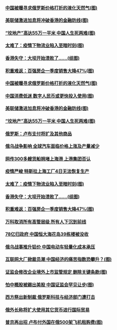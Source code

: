 #### [中国被曝寻求俄罗斯价格打折的液化天然气(图)](../pages/p5/1002562.md) 
#### [美联储激进加息将冲破香港的金融防线(图)](../pages/p5/1002525.md) 
#### [“坟地产”高达55万一平米 中国人生死两难(图)](../pages/p5/1002511.md) 
#### [太难了：疫情下物流业陷入至暗时刻(图)](../pages/p5/1002463.md) 
#### [香港失守：大坝开始溃败了……(组图)](../pages/p5/1002461.md) 
#### [积重难返：百强房企一季度销售大降47%(图)](../pages/p5/1002466.md) 
#### [中国被曝寻求俄罗斯价格打折的液化天然气(图)](../pages/p5/1002562.md) 
#### [中国消费低迷 数字人民币或更快投入使用(图)](../pages/p5/1002528.md) 
#### [美联储激进加息将冲破香港的金融防线(图)](../pages/p5/1002525.md) 
#### [“坟地产”高达55万一平米 中国人生死两难(图)](../pages/p5/1002511.md) 
#### [俄罗斯：卢布支付将扩及其他商品](../pages/p5/1002487.md) 
#### [俄乌战争影响 全球汽车面临价格上涨及产量减少](../pages/p5/1002484.md) 
#### [网传300多艘货船拥堵上海港 上港集团否认](../pages/p5/1002483.md) 
#### [疫情严峻 特斯拉上海工厂4日无法恢复生产](../pages/p5/1002479.md) 
#### [太难了：疫情下物流业陷入至暗时刻(图)](../pages/p5/1002463.md) 
#### [香港失守：大坝开始溃败了……(组图)](../pages/p5/1002461.md) 
#### [积重难返：百强房企一季度销售大降47%(图)](../pages/p5/1002466.md) 
#### [万科取消所有高管层级 所有人下沉到前线](../pages/p5/1002443.md) 
#### [78亿归政府 中国恒大海花岛39栋楼被没收](../pages/p5/1002441.md) 
#### [俄乌战事推升铝价 中国电动车轻量化成本承压](../pages/p5/1002435.md) 
#### [互联网大厂掀裁员潮 中国经济的痛苦指数恐攀升？(图)](../pages/p5/1002431.md) 
#### [证监会修改企业境外上市监管规定 删除关键条款(图)](../pages/p5/1002409.md) 
#### [怕中概股被踢出美股 中国证监会罕见让步(图)](../pages/p5/1002336.md) 
#### [西方祭出新制裁 俄罗斯科技与经济部门遭打击](../pages/p5/1002338.md) 
#### [俄外长称将扩大使用其它货币进行国际贸易](../pages/p5/1002337.md) 
#### [普京再出招 卢布付外国在俄500架飞机租购费(图)](../pages/p5/1002329.md) 
